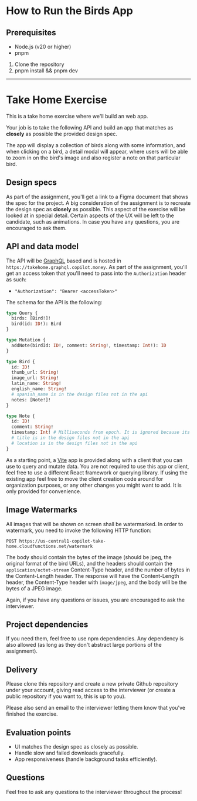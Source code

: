 # How to Run the Birds App

## Prerequisites

- Node.js (v20 or higher)
- pnpm

1. Clone the repository
2. pnpm install && pnpm dev

---

# Take Home Exercise

This is a take home exercise where we'll build an web app.

Your job is to take the following API and build an app that matches as **closely** as possible the
provided design spec.

The app will display a collection of birds along with some information, and when clicking on a bird,
a detail modal will appear, where users will be able to zoom in on the bird's image and also
register a note on that particular bird.

## Design specs

As part of the assignment, you'll get a link to a Figma document that shows the spec for the
project. A big consideration of the assignment is to recreate the design spec as **closely** as
possible. This aspect of the exercise will be looked at in special detail. Certain aspects of the
UX will be left to the candidate, such as animations. In case you have any questions, you are
encouraged to ask them.

## API and data model

The API will be [GraphQL](https://graphql.org) based and is hosted in
`https://takehome.graphql.copilot.money`. As part of the assignment, you'll get an access
token that you'll need to pass into the `Authorization` header as such:

- `"Authorization": "Bearer <accessToken>"`

The schema for the API is the following:

```graphql
type Query {
  birds: [Bird!]!
  bird(id: ID!): Bird
}

type Mutation {
  addNote(birdId: ID!, comment: String!, timestamp: Int!): ID
}

type Bird {
  id: ID!
  thumb_url: String!
  image_url: String!
  latin_name: String!
  english_name: String!
  # spanish_name is in the design files not in the api
  notes: [Note!]!
}

type Note {
  id: ID!
  comment: String!
  timestamp: Int! # Milliseconds from epoch. It is ignored because its not in the designs
  # title is in the design files not in the api
  # location is in the design files not in the api
}
```

As a starting point, a [Vite](https://vite.dev/) app is provided along with a client that you can
use to query and mutate data. You are not required to use this app or client, feel free to
use a different React framework or querying library. If using the existing app feel free to move
the client creation code around for organization purposes, or any other changes you might want to
add. It is only provided for convenience.

## Image Watermarks

All images that will be shown on screen shall be watermarked. In order to watermark, you need to
invoke the following HTTP function:

`POST https://us-central1-copilot-take-home.cloudfunctions.net/watermark`

The body should contain the bytes of the image (should be jpeg, the original format of the bird
URLs), and the headers should contain the `application/octet-stream` Content-Type header, and the
number of bytes in the Content-Length header. The response will have the Content-Length header, the
Content-Type header with `image/jpeg`, and the body will be the bytes of a JPEG image.

Again, if you have any questions or issues, you are encouraged to ask the interviewer.

## Project dependencies

If you need them, feel free to use npm dependencies. Any dependency is also allowed (as long as
they don't abstract large portions of the assignment).

## Delivery

Please clone this repository and create a new private Github repository under your account, giving
read access to the interviewer (or create a public repository if you want to, this is up to you).

Please also send an email to the interviewer letting them know that you've finished the exercise.

## Evaluation points

- UI matches the design spec as closely as possible.
- Handle slow and failed downloads gracefully.
- App responsiveness (handle background tasks efficiently).

## Questions

Feel free to ask any questions to the interviewer throughout the process!
